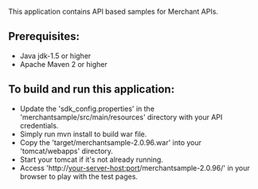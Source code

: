 This application contains API based samples for Merchant APIs. 

Prerequisites:
---------------
*	Java jdk-1.5 or higher
*	Apache Maven 2 or higher

To build and run this application:
----------------------------------

*   Update the 'sdk_config.properties' in the 'merchantsample/src/main/resources' directory with your API credentials.
*	Simply run mvn install to build war file.
*	Copy the 'target/merchantsample-2.0.96.war' into your 'tomcat/webapps' directory.
*	Start your tomcat if it's not already running.
*	Access 'http://<your-server-host:port>/merchantsample-2.0.96/' in your browser to play with the test pages.